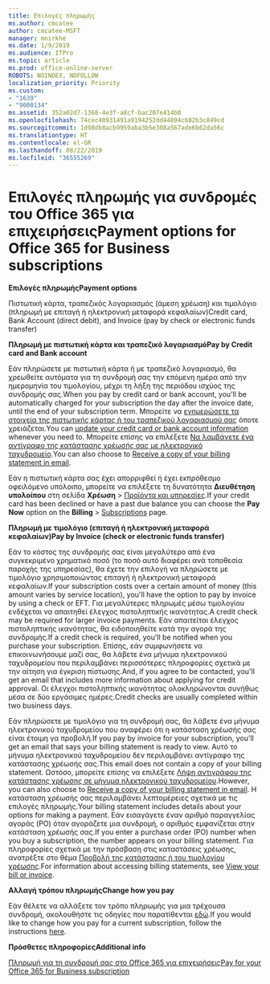 ```yaml
---
title: Επιλογές πληρωμής
ms.author: cmcatee
author: cmcatee-MSFT
manager: mnirkhe
ms.date: 1/9/2019
ms.audience: ITPro
ms.topic: article
ms.prod: office-online-server
ROBOTS: NOINDEX, NOFOLLOW
localization_priority: Priority
ms.custom:
- "1639"
- "9000134"
ms.assetid: 352a02d7-1368-4e3f-a8cf-bac207e414b0
ms.openlocfilehash: 74cec40931491a9194252dd44894c602b3c849cd
ms.sourcegitcommit: 1d98db8acb9959aba3b5e308a567ade6b62da56c
ms.translationtype: HT
ms.contentlocale: el-GR
ms.lasthandoff: 08/22/2019
ms.locfileid: "36555269"
---
```

# <a name="payment-options-for-office-365-for-business-subscriptions"></a><span data-ttu-id="4b6dc-102">Επιλογές πληρωμής για συνδρομές του Office 365 για επιχειρήσεις</span><span class="sxs-lookup"><span data-stu-id="4b6dc-102">Payment options for Office 365 for Business subscriptions</span></span>

<span data-ttu-id="4b6dc-103">**Επιλογές πληρωμής**</span><span class="sxs-lookup"><span data-stu-id="4b6dc-103">**Payment options**</span></span>
  
<span data-ttu-id="4b6dc-104">Πιστωτική κάρτα, τραπεζικός λογαριασμός (άμεση χρέωση) και τιμολόγιο (πληρωμή με επιταγή ή ηλεκτρονική μεταφορά κεφαλαίων)</span><span class="sxs-lookup"><span data-stu-id="4b6dc-104">Credit card, Bank Account (direct debit), and Invoice (pay by check or electronic funds transfer)</span></span>
  
<span data-ttu-id="4b6dc-105">**Πληρωμή με πιστωτική κάρτα και τραπεζικό λογαριασμό**</span><span class="sxs-lookup"><span data-stu-id="4b6dc-105">**Pay by Credit card and Bank account**</span></span>
  
<span data-ttu-id="4b6dc-106">Εάν πληρώσετε με πιστωτική κάρτα ή με τραπεζικό λογαριασμό, θα χρεωθείτε αυτόματα για τη συνδρομή σας την επόμενη ημέρα από την ημερομηνία του τιμολογίου, μέχρι τη λήξη της περιόδου ισχύος της συνδρομής σας.</span><span class="sxs-lookup"><span data-stu-id="4b6dc-106">When you pay by credit card or bank account, you'll be automatically charged for your subscription the day after the invoice date, until the end of your subscription term.</span></span> <span data-ttu-id="4b6dc-107">Μπορείτε να [ενημερώσετε τα στοιχεία της πιστωτικής κάρτας ή του τραπεζικού λογαριασμού σας](https://docs.microsoft.com/office365/admin/subscriptions-and-billing/add-update-or-remove-credit-card-or-bank-account) όποτε χρειάζεται.</span><span class="sxs-lookup"><span data-stu-id="4b6dc-107">You can [update your credit card or bank account information](https://docs.microsoft.com/office365/admin/subscriptions-and-billing/add-update-or-remove-credit-card-or-bank-account) whenever you need to.</span></span> <span data-ttu-id="4b6dc-108">Μπορείτε επίσης να επιλέξετε [Να λαμβάνετε ένα αντίγραφο της κατάστασης χρέωσής σας με ηλεκτρονικό ταχυδρομείο](https://docs.microsoft.com/office365/admin/subscriptions-and-billing/pay-for-your-subscription#receive-a-copy-of-your-billing-statement-in-email).</span><span class="sxs-lookup"><span data-stu-id="4b6dc-108">You can also choose to [Receive a copy of your billing statement in email](https://docs.microsoft.com/office365/admin/subscriptions-and-billing/pay-for-your-subscription#receive-a-copy-of-your-billing-statement-in-email).</span></span>
  
<span data-ttu-id="4b6dc-109">Εάν η πιστωτική κάρτα σας έχει απορριφθεί ή έχει εκπρόθεσμο οφειλόμενο υπόλοιπο, μπορείτε να επιλέξετε τη δυνατότητα **Διευθέτηση υπολοίπου** στη σελίδα **Χρέωση** \> [Προϊόντα και υπηρεσίες](https://portal.office.com/adminportal/home#/subscriptions).</span><span class="sxs-lookup"><span data-stu-id="4b6dc-109">If your credit card has been declined or have a past due balance you can choose the **Pay Now** option on the **Billing** \> [Subscriptions](https://portal.office.com/adminportal/home#/subscriptions) page.</span></span>
  
<span data-ttu-id="4b6dc-110">**Πληρωμή με τιμολόγιο (επιταγή ή ηλεκτρονική μεταφορά κεφαλαίων)**</span><span class="sxs-lookup"><span data-stu-id="4b6dc-110">**Pay by Invoice (check or electronic funds transfer)**</span></span>
  
<span data-ttu-id="4b6dc-111">Εάν το κόστος της συνδρομής σας είναι μεγαλύτερο από ένα συγκεκριμένο χρηματικό ποσό (το ποσό αυτό διαφέρει ανά τοποθεσία παροχής της υπηρεσίας), θα έχετε την επιλογή να πληρώσετε με τιμολόγιο χρησιμοποιώντας επιταγή ή ηλεκτρονική μεταφορά κεφαλαίων.</span><span class="sxs-lookup"><span data-stu-id="4b6dc-111">If your subscription costs over a certain amount of money (this amount varies by service location), you'll have the option to pay by invoice by using a check or EFT.</span></span> <span data-ttu-id="4b6dc-112">Για μεγαλύτερες πληρωμές μέσω τιμολογίου ενδέχεται να απαιτηθεί έλεγχος πιστοληπτικής ικανότητας.</span><span class="sxs-lookup"><span data-stu-id="4b6dc-112">A credit check may be required for larger invoice payments.</span></span> <span data-ttu-id="4b6dc-113">Εάν απαιτείται έλεγχος πιστοληπτικής ικανότητας, θα ειδοποιηθείτε κατά την αγορά της συνδρομής.</span><span class="sxs-lookup"><span data-stu-id="4b6dc-113">If a credit check is required, you'll be notified when you purchase your subscription.</span></span> <span data-ttu-id="4b6dc-114">Επίσης, εάν συμφωνήσετε να επικοινωνήσουμε μαζί σας, θα λάβετε ένα μήνυμα ηλεκτρονικού ταχυδρομείου που περιλαμβάνει περισσότερες πληροφορίες σχετικά με την αίτηση για έγκριση πίστωσης.</span><span class="sxs-lookup"><span data-stu-id="4b6dc-114">And, if you agree to be contacted, you'll get an email that includes more information about applying for credit approval.</span></span> <span data-ttu-id="4b6dc-115">Οι έλεγχοι πιστοληπτικής ικανότητας ολοκληρώνονται συνήθως μέσα σε δύο εργάσιμες ημέρες.</span><span class="sxs-lookup"><span data-stu-id="4b6dc-115">Credit checks are usually completed within two business days.</span></span>
  
<span data-ttu-id="4b6dc-116">Εάν πληρώσετε με τιμολόγιο για τη συνδρομή σας, θα λάβετε ένα μήνυμα ηλεκτρονικού ταχυδρομείου που αναφέρει ότι η κατάσταση χρέωσής σας είναι έτοιμη γα προβολή.</span><span class="sxs-lookup"><span data-stu-id="4b6dc-116">If you pay by invoice for your subscription, you'll get an email that says your billing statement is ready to view.</span></span> <span data-ttu-id="4b6dc-117">Αυτό το μήνυμα ηλεκτρονικού ταχυδρομείου δεν περιλαμβάνει αντίγραφο της κατάστασης χρέωσής σας.</span><span class="sxs-lookup"><span data-stu-id="4b6dc-117">This email does not contain a copy of your billing statement.</span></span> <span data-ttu-id="4b6dc-118">Ωστόσο, μπορείτε επίσης να επιλέξετε [Λήψη αντιγράφου της κατάστασης χρέωσης σε μήνυμα ηλεκτρονικού ταχυδρομείου](https://docs.microsoft.com/office365/admin/subscriptions-and-billing/pay-for-your-subscription#receive-a-copy-of-your-billing-statement-in-email).</span><span class="sxs-lookup"><span data-stu-id="4b6dc-118">However, you can also choose to [Receive a copy of your billing statement in email](https://docs.microsoft.com/office365/admin/subscriptions-and-billing/pay-for-your-subscription#receive-a-copy-of-your-billing-statement-in-email).</span></span> <span data-ttu-id="4b6dc-119">Η κατάσταση χρέωσής σας περιλαμβάνει λεπτομέρειες σχετικά με τις επιλογές πληρωμής.</span><span class="sxs-lookup"><span data-stu-id="4b6dc-119">Your billing statement includes details about your options for making a payment.</span></span> <span data-ttu-id="4b6dc-120">Εάν εισαγάγετε έναν αριθμό παραγγελίας αγοράς (PO) όταν αγοράζετε μια συνδρομή, ο αριθμός εμφανίζεται στην κατάσταση χρέωσής σας.</span><span class="sxs-lookup"><span data-stu-id="4b6dc-120">If you enter a purchase order (PO) number when you buy a subscription, the number appears on your billing statement.</span></span> <span data-ttu-id="4b6dc-121">Για πληροφορίες σχετικά με την πρόσβαση στις καταστάσεις χρέωσης, ανατρέξτε στο θέμα [Προβολή της κατάστασης ή του τιμολογίου χρέωσης](https://docs.microsoft.com/office365/admin/subscriptions-and-billing/view-your-bill-or-invoice).</span><span class="sxs-lookup"><span data-stu-id="4b6dc-121">For information about accessing billing statements, see [View your bill or invoice](https://docs.microsoft.com/office365/admin/subscriptions-and-billing/view-your-bill-or-invoice).</span></span>
  
<span data-ttu-id="4b6dc-122">**Αλλαγή τρόπου πληρωμής**</span><span class="sxs-lookup"><span data-stu-id="4b6dc-122">**Change how you pay**</span></span>
  
<span data-ttu-id="4b6dc-123">Εάν θέλετε να αλλάξετε τον τρόπο πληρωμής για μια τρέχουσα συνδρομή, ακολουθήστε τις οδηγίες που παρατίθενται [εδώ](https://docs.microsoft.com/office365/admin/subscriptions-and-billing/change-payment-method).</span><span class="sxs-lookup"><span data-stu-id="4b6dc-123">If you would like to change how you pay for a current subscription, follow the instructions [here](https://docs.microsoft.com/office365/admin/subscriptions-and-billing/change-payment-method).</span></span>
  
<span data-ttu-id="4b6dc-124">**Πρόσθετες πληροφορίες**</span><span class="sxs-lookup"><span data-stu-id="4b6dc-124">**Additional info**</span></span>
  
[<span data-ttu-id="4b6dc-125">Πληρωμή για τη συνδρομή σας στο Office 365 για επιχειρήσεις</span><span class="sxs-lookup"><span data-stu-id="4b6dc-125">Pay for your Office 365 for Business subscription</span></span>](https://docs.microsoft.com/office365/admin/subscriptions-and-billing/pay-for-your-subscription)